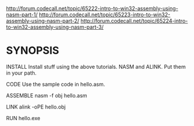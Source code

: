http://forum.codecall.net/topic/65222-intro-to-win32-assembly-using-nasm-part-1/
http://forum.codecall.net/topic/65223-intro-to-win32-assembly-using-nasm-part-2/
http://forum.codecall.net/topic/65224-intro-to-win32-assembly-using-nasm-part-3/

SYNOPSIS
========

INSTALL
Install stuff using the above tutorials. NASM and ALINK. Put them in your path.

CODE
Use the sample code in hello.asm.

ASSEMBLE
nasm -f obj hello.asm

LINK
alink -oPE hello.obj

RUN
hello.exe

